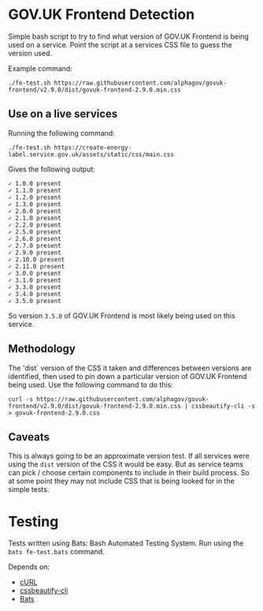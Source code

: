 # GOV.UK Frontend Detection
Simple bash script to try to find what version of GOV.UK Frontend is being used on a service. Point the script at a services CSS file to guess the version used.

Example command:
```
./fe-test.sh https://raw.githubusercontent.com/alphagov/govuk-frontend/v2.9.0/dist/govuk-frontend-2.9.0.min.css
```

## Use on a live services
Running the following command:
```
./fe-test.sh https://create-energy-label.service.gov.uk/assets/static/css/main.css
```
Gives the following output:

```
✓ 1.0.0 present
✓ 1.1.0 present
✓ 1.2.0 present
✓ 1.3.0 present
✓ 2.0.0 present
✓ 2.1.0 present
✓ 2.2.0 present
✓ 2.5.0 present
✓ 2.6.0 present
✓ 2.7.0 present
✓ 2.9.0 present
✓ 2.10.0 present
✓ 2.11.0 present
✓ 3.0.0 present
✓ 3.1.0 present
✓ 3.3.0 present
✓ 3.4.0 present
✓ 3.5.0 present
```

So version `3.5.0` of GOV.UK Frontend is most likely being used on this service.

## Methodology
The 'dist` version of the CSS it taken and differences between versions are identified, then used to pin down a particular version of GOV.UK Frontend being used. Use the following command to do this:

```
curl -s https://raw.githubusercontent.com/alphagov/govuk-frontend/v2.9.0/dist/govuk-frontend-2.9.0.min.css | cssbeautify-cli -s > govuk-frontend-2.9.0.css
```
## Caveats
This is always going to be an approximate version test. If all services were using the `dist` version of the CSS it would be easy. But as service teams can pick / choose certain components to include in their build process. So at some point they may not include CSS that is being looked for in the simple tests.

# Testing
Tests written using Bats: Bash Automated Testing System. Run using the `bats fe-test.bats` command.

Depends on:

- [cURL](https://curl.haxx.se/)
- [cssbeautify-cli](https://www.npmjs.com/package/cssbeautify-cli)
- [Bats](https://github.com/sstephenson/bats)